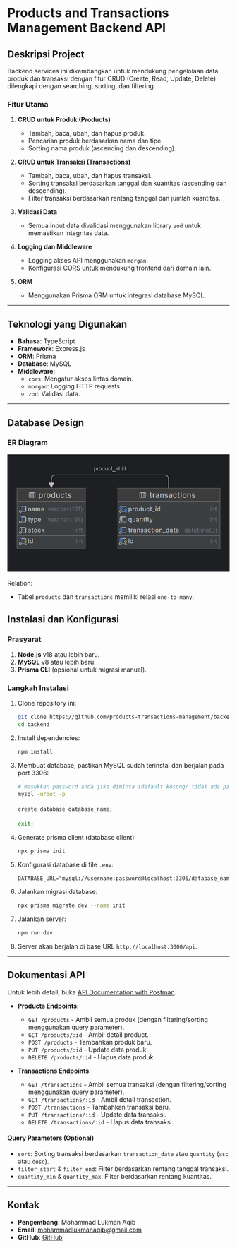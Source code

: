 # Products and Transactions Management Backend API

## Deskripsi Project
Backend services ini dikembangkan untuk mendukung pengelolaan data produk dan transaksi dengan fitur CRUD (Create, Read, Update, Delete) dilengkapi dengan searching, sorting, dan filtering.

### Fitur Utama
1. **CRUD untuk Produk (Products)**
   - Tambah, baca, ubah, dan hapus produk.
   - Pencarian produk berdasarkan nama dan tipe.
   - Sorting nama produk (ascending dan descending).

2. **CRUD untuk Transaksi (Transactions)**
   - Tambah, baca, ubah, dan hapus transaksi.
   - Sorting transaksi berdasarkan tanggal dan kuantitas (ascending dan descending).
   - Filter transaksi berdasarkan rentang tanggal dan jumlah kuantitas.

3. **Validasi Data**
   - Semua input data divalidasi menggunakan library `zod` untuk memastikan integritas data.

4. **Logging dan Middleware**
   - Logging akses API menggunakan `morgan`.
   - Konfigurasi CORS untuk mendukung frontend dari domain lain.

5. **ORM**
   - Menggunakan Prisma ORM untuk integrasi database MySQL.

---

## Teknologi yang Digunakan
- **Bahasa**: TypeScript
- **Framework**: Express.js
- **ORM**: Prisma
- **Database**: MySQL
- **Middleware**:
  - `cors`: Mengatur akses lintas domain.
  - `morgan`: Logging HTTP requests.
  - `zod`: Validasi data.

---

## Database Design
### ER Diagram
![ER Diagram](/assets/images/erd.png)

Relation:
- Tabel `products` dan `transactions` memiliki relasi `one-to-many`.

## Instalasi dan Konfigurasi

### Prasyarat
1. **Node.js** v18 atau lebih baru.
2. **MySQL** v8 atau lebih baru.
3. **Prisma CLI** (opsional untuk migrasi manual).

### Langkah Instalasi
1. Clone repository ini:
   ```bash
   git clone https://github.com/products-transactions-management/backend.git
   cd backend
   ```

2. Install dependencies:
   ```bash
   npm install
   ```

3. Membuat database, pastikan MySQL sudah terinstal dan berjalan pada port 3306:
   ```bash
   # masukkan password anda jika diminta (default kosong/ tidak ada password)
   mysql -uroot -p

   create database database_name;

   exit;
   ```
3. Generate prisma client (database client)
   ```bash
   npx prisma init
   ```

4. Konfigurasi database di file `.env`:
   ```env
   DATABASE_URL="mysql://username:password@localhost:3306/database_name"
   ```

5. Jalankan migrasi database:
   ```bash
   npx prisma migrate dev --name init
   ```

6. Jalankan server:
   ```bash
   npm run dev
   ```

7. Server akan berjalan di base URL `http://localhost:3000/api`.

---

## Dokumentasi API
Untuk lebih detail, buka [API Documentation with Postman](https://documenter.getpostman.com/view/22324443/2sAYJ1m2rt).

- **Products Endpoints**:
  - `GET /products` - Ambil semua produk (dengan filtering/sorting menggunakan query parameter).
  - `GET /products/:id` - Ambil detail product.
  - `POST /products` - Tambahkan produk baru.
  - `PUT /products/:id` - Update data produk.
  - `DELETE /products/:id` - Hapus data produk.

- **Transactions Endpoints**:
  - `GET /transactions` - Ambil semua transaksi (dengan filtering/sorting menggunakan query parameter).
  - `GET /transactions/:id` - Ambil detail transaction.
  - `POST /transactions` - Tambahkan transaksi baru.
  - `PUT /transactions/:id` - Update data transaksi.
  - `DELETE /transactions/:id` - Hapus data transaksi.

#### Query Parameters (Optional)
- `sort`: Sorting transaksi berdasarkan `transaction_date` atau `quantity` (`asc` atau `desc`).
- `filter_start` & `filter_end`: Filter berdasarkan rentang tanggal transaksi.
- `quantity_min` & `quantity_max`: Filter berdasarkan rentang kuantitas.

---

## Kontak
- **Pengembang**: Mohammad Lukman Aqib
- **Email**: mohammadlukmanaqib@gmail.com
- **GitHub**: [GitHub](https://github.com/mazzlookman)
